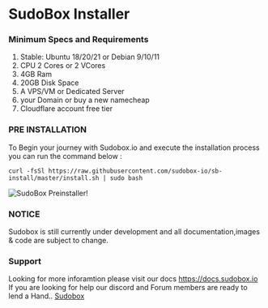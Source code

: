 # SudoBox Installer

### Minimum Specs and Requirements
<ol>
<li>Stable: Ubuntu 18/20/21 or Debian 9/10/11</li>
<li>CPU 2 Cores or 2 VCores</li>
<li>4GB Ram</li>
<li>20GB Disk Space</li>
<li>A VPS/VM or Dedicated Server</li>
<li>your Domain or buy a new namecheap</li>
<li>Cloudflare account free tier</li>
</ol>

### PRE INSTALLATION 
To Begin your journey with Sudobox.io and execute the installation process you can run the command below :

``` curl -fsSl https://raw.githubusercontent.com/sudobox-io/sb-install/master/install.sh | sudo bash ```

![SudoBox Preinstaller!](./sb-installer.png "SB-preinstaller")

### NOTICE 
Sudobox is still currently under development and all documentation,images & code are subject to change. 

### Support 
Looking for more inforamtion please visit our docs <a href="https://docs.sudobox.io">https://docs.sudobox.io</a>
If you are looking for help our discord and Forum members are ready to lend a Hand..  <a href="https://sudobox.io">Sudobox</a>
